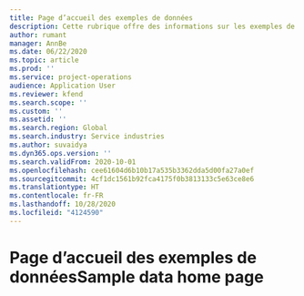 ```yaml
---
title: Page d’accueil des exemples de données
description: Cette rubrique offre des informations sur les exemples de données disponibles pour Dynamics 365 Project Operations.
author: rumant
manager: AnnBe
ms.date: 06/22/2020
ms.topic: article
ms.prod: ''
ms.service: project-operations
audience: Application User
ms.reviewer: kfend
ms.search.scope: ''
ms.custom: ''
ms.assetid: ''
ms.search.region: Global
ms.search.industry: Service industries
ms.author: suvaidya
ms.dyn365.ops.version: ''
ms.search.validFrom: 2020-10-01
ms.openlocfilehash: cee61604d6b10b17a535b3362dda5d00fa27a0ef
ms.sourcegitcommit: 4cf1dc1561b92fca4175f0b3813133c5e63ce8e6
ms.translationtype: HT
ms.contentlocale: fr-FR
ms.lasthandoff: 10/28/2020
ms.locfileid: "4124590"
---
```

# <a name="sample-data-home-page"></a><span data-ttu-id="d7511-103">Page d’accueil des exemples de données</span><span class="sxs-lookup"><span data-stu-id="d7511-103">Sample data home page</span></span>
